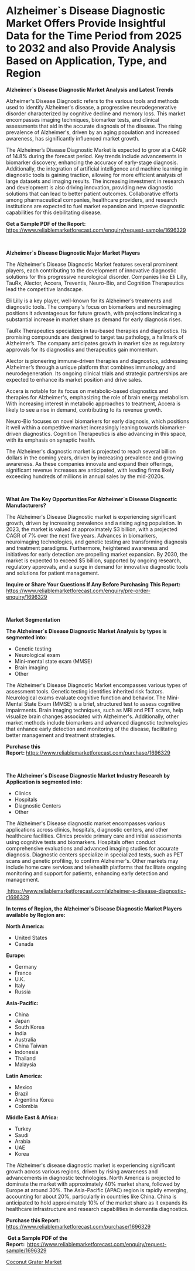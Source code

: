 <p><h1>Alzheimer`s Disease Diagnostic Market Offers Provide Insightful Data for the Time Period from 2025 to 2032 and also Provide Analysis Based on Application, Type, and Region</h1></p><p><strong>Alzheimer`s Disease Diagnostic Market Analysis and Latest Trends</strong></p>
<p><p>Alzheimer's Disease Diagnostic refers to the various tools and methods used to identify Alzheimer's disease, a progressive neurodegenerative disorder characterized by cognitive decline and memory loss. This market encompasses imaging techniques, biomarker tests, and clinical assessments that aid in the accurate diagnosis of the disease. The rising prevalence of Alzheimer's, driven by an aging population and increased awareness, has significantly influenced market growth.</p><p>The Alzheimer’s Disease Diagnostic Market is expected to grow at a CAGR of 14.8% during the forecast period. Key trends include advancements in biomarker discovery, enhancing the accuracy of early-stage diagnosis. Additionally, the integration of artificial intelligence and machine learning in diagnostic tools is gaining traction, allowing for more efficient analysis of large datasets and imaging results. The increasing investment in research and development is also driving innovation, providing new diagnostic solutions that can lead to better patient outcomes. Collaborative efforts among pharmaceutical companies, healthcare providers, and research institutions are expected to fuel market expansion and improve diagnostic capabilities for this debilitating disease.</p></p>
<p><strong>Get a Sample PDF of the Report:&nbsp;</strong> <a href="https://www.reliablemarketforecast.com/enquiry/request-sample/1696329?utm_campaign=2993&utm_medium=2&utm_source=Github&utm_content=ia&utm_term=27032025&utm_id=alzheimers-disease-diagnostic">https://www.reliablemarketforecast.com/enquiry/request-sample/1696329</a></p>
<p>&nbsp;</p>
<p><strong>Alzheimer`s Disease Diagnostic Major Market Players</strong></p>
<p><p>The Alzheimer's Disease Diagnostic Market features several prominent players, each contributing to the development of innovative diagnostic solutions for this progressive neurological disorder. Companies like Eli Lilly, TauRx, Alector, Accera, Treventis, Neuro-Bio, and Cognition Therapeutics lead the competitive landscape.</p><p>Eli Lilly is a key player, well-known for its Alzheimer’s treatments and diagnostic tools. The company's focus on biomarkers and neuroimaging positions it advantageous for future growth, with projections indicating a substantial increase in market share as demand for early diagnosis rises.</p><p>TauRx Therapeutics specializes in tau-based therapies and diagnostics. Its promising compounds are designed to target tau pathology, a hallmark of Alzheimer’s. The company anticipates growth in market size as regulatory approvals for its diagnostics and therapeutics gain momentum.</p><p>Alector is pioneering immune-driven therapies and diagnostics, addressing Alzheimer’s through a unique platform that combines immunology and neurodegeneration. Its ongoing clinical trials and strategic partnerships are expected to enhance its market position and drive sales.</p><p>Accera is notable for its focus on metabolic-based diagnostics and therapies for Alzheimer's, emphasizing the role of brain energy metabolism. With increasing interest in metabolic approaches to treatment, Accera is likely to see a rise in demand, contributing to its revenue growth.</p><p>Neuro-Bio focuses on novel biomarkers for early diagnosis, which positions it well within a competitive market increasingly leaning towards biomarker-driven diagnostics. Cognition Therapeutics is also advancing in this space, with its emphasis on synaptic health.</p><p>The Alzheimer's diagnostic market is projected to reach several billion dollars in the coming years, driven by increasing prevalence and growing awareness. As these companies innovate and expand their offerings, significant revenue increases are anticipated, with leading firms likely exceeding hundreds of millions in annual sales by the mid-2020s.</p></p>
<p>&nbsp;</p>
<p><strong>What Are The Key Opportunities For Alzheimer`s Disease Diagnostic Manufacturers?</strong></p>
<p><p>The Alzheimer's Disease Diagnostic market is experiencing significant growth, driven by increasing prevalence and a rising aging population. In 2023, the market is valued at approximately $3 billion, with a projected CAGR of 7% over the next five years. Advances in biomarkers, neuroimaging technologies, and genetic testing are transforming diagnosis and treatment paradigms. Furthermore, heightened awareness and initiatives for early detection are propelling market expansion. By 2030, the market is expected to exceed $5 billion, supported by ongoing research, regulatory approvals, and a surge in demand for innovative diagnostic tools and solutions for patient management.</p></p>
<p><strong>Inquire or Share Your Questions If Any Before Purchasing This Report:</strong> <a href="https://www.reliablemarketforecast.com/enquiry/pre-order-enquiry/1696329?utm_campaign=2993&utm_medium=2&utm_source=Github&utm_content=ia&utm_term=27032025&utm_id=alzheimers-disease-diagnostic">https://www.reliablemarketforecast.com/enquiry/pre-order-enquiry/1696329</a></p>
<p>&nbsp;</p>
<p><strong>Market Segmentation</strong></p>
<p><strong>The Alzheimer`s Disease Diagnostic Market Analysis by types is segmented into:</strong></p>
<p><ul><li>Genetic testing</li><li>Neurological exam</li><li>Mini-mental state exam (MMSE)</li><li>Brain imaging</li><li>Other</li></ul></p>
<p><p>The Alzheimer's Disease Diagnostic Market encompasses various types of assessment tools. Genetic testing identifies inherited risk factors. Neurological exams evaluate cognitive function and behavior. The Mini-Mental State Exam (MMSE) is a brief, structured test to assess cognitive impairments. Brain imaging techniques, such as MRI and PET scans, help visualize brain changes associated with Alzheimer's. Additionally, other market methods include biomarkers and advanced diagnostic technologies that enhance early detection and monitoring of the disease, facilitating better management and treatment strategies.</p></p>
<p><strong>Purchase this Report:&nbsp;</strong><a href="https://www.reliablemarketforecast.com/purchase/1696329?utm_campaign=2993&utm_medium=2&utm_source=Github&utm_content=ia&utm_term=27032025&utm_id=alzheimers-disease-diagnostic">https://www.reliablemarketforecast.com/purchase/1696329</a></p>
<p>&nbsp;</p>
<p><strong>The Alzheimer`s Disease Diagnostic Market Industry Research by Application is segmented into:</strong></p>
<p><ul><li>Clinics</li><li>Hospitals</li><li>Diagnostic Centers</li><li>Other</li></ul></p>
<p><p>The Alzheimer's Disease diagnostic market encompasses various applications across clinics, hospitals, diagnostic centers, and other healthcare facilities. Clinics provide primary care and initial assessments using cognitive tests and biomarkers. Hospitals often conduct comprehensive evaluations and advanced imaging studies for accurate diagnosis. Diagnostic centers specialize in specialized tests, such as PET scans and genetic profiling, to confirm Alzheimer's. Other markets may include home care services and telehealth platforms that facilitate ongoing monitoring and support for patients, enhancing early detection and management.</p></p>
<p><a href="https://www.reliablemarketforecast.com/alzheimer-s-disease-diagnostic-r1696329?utm_campaign=2993&utm_medium=2&utm_source=Github&utm_content=ia&utm_term=27032025&utm_id=alzheimers-disease-diagnostic">&nbsp;https://www.reliablemarketforecast.com/alzheimer-s-disease-diagnostic-r1696329</a></p>
<p><strong>In terms of Region, the Alzheimer`s Disease Diagnostic Market Players available by Region are:</strong></p>
<p>
    <p> <strong> North America: </strong>
        <ul>
            <li>United States</li>
            <li>Canada</li>
        </ul>
        </p> 
    <p> <strong> Europe: </strong>
        <ul>
            <li>Germany</li>
            <li>France</li>
            <li>U.K.</li>
            <li>Italy</li>
            <li>Russia</li>
        </ul>
        </p> 
    <p> <strong> Asia-Pacific: </strong>
        <ul>
            <li>China</li>
            <li>Japan</li>
            <li>South Korea</li>
            <li>India</li>
            <li>Australia</li>
            <li>China Taiwan</li>
            <li>Indonesia</li>
            <li>Thailand</li>
            <li>Malaysia</li>
        </ul>
        </p> 
    <p> <strong> Latin America: </strong>
        <ul>
            <li>Mexico</li>
            <li>Brazil</li>
            <li>Argentina Korea</li>
            <li>Colombia</li>
        </ul>
        </p> 
    <p> <strong> Middle East & Africa: </strong>
        <ul>
            <li>Turkey</li>
            <li>Saudi</li>
            <li>Arabia</li>
            <li>UAE</li>
            <li>Korea</li>
        </ul>
    </p>
    </p>
<p><p>The Alzheimer's disease diagnostic market is experiencing significant growth across various regions, driven by rising awareness and advancements in diagnostic technologies. North America is projected to dominate the market with approximately 40% market share, followed by Europe at around 30%. The Asia-Pacific (APAC) region is rapidly emerging, accounting for about 20%, particularly in countries like China. China is anticipated to hold approximately 10% of the market share as it expands its healthcare infrastructure and research capabilities in dementia diagnostics.</p></p>
<p><strong>Purchase this Report: </strong><a href="https://www.reliablemarketforecast.com/purchase/1696329?utm_campaign=2993&utm_medium=2&utm_source=Github&utm_content=ia&utm_term=27032025&utm_id=alzheimers-disease-diagnostic">https://www.reliablemarketforecast.com/purchase/1696329</a></p>
<p>&nbsp;<strong>Get a Sample PDF of the Report:&nbsp;&nbsp;</strong><a href="https://www.reliablemarketforecast.com/enquiry/request-sample/1696329?utm_campaign=2993&utm_medium=2&utm_source=Github&utm_content=ia&utm_term=27032025&utm_id=alzheimers-disease-diagnostic">https://www.reliablemarketforecast.com/enquiry/request-sample/1696329</a></p>
<p><strong></strong></p>
<p><p><a href="https://github.com/xtysizov/Market-Research-Report-List-1/blob/main/coconut-grater-market.md?utm_campaign=2993&utm_medium=2&utm_source=Github&utm_content=ia&utm_term=27032025&utm_id=alzheimers-disease-diagnostic">Coconut Grater Market</a></p></p>